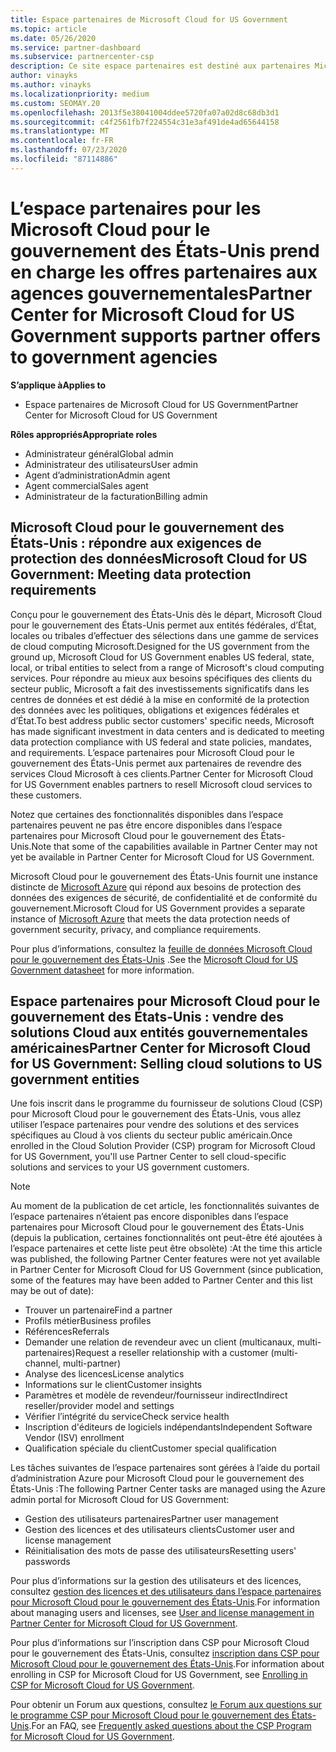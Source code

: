 ```yaml
---
title: Espace partenaires de Microsoft Cloud for US Government
ms.topic: article
ms.date: 05/26/2020
ms.service: partner-dashboard
ms.subservice: partnercenter-csp
description: Ce site espace partenaires est destiné aux partenaires Microsoft qui proposent des solutions Cloud Microsoft aux clients travaillant avec des agences gouvernementales dans le États-Unis.
author: vinayks
ms.author: vinayks
ms.localizationpriority: medium
ms.custom: SEOMAY.20
ms.openlocfilehash: 2013f5e38041004ddee5720fa07a02d8c68db3d1
ms.sourcegitcommit: c4f2561fb7f224554c31e3af491de4ad65644158
ms.translationtype: MT
ms.contentlocale: fr-FR
ms.lasthandoff: 07/23/2020
ms.locfileid: "87114886"
---
```

# <a name="partner-center-for-microsoft-cloud-for-us-government-supports-partner-offers-to-government-agencies"></a><span data-ttu-id="1c0b5-103">L’espace partenaires pour les Microsoft Cloud pour le gouvernement des États-Unis prend en charge les offres partenaires aux agences gouvernementales</span><span class="sxs-lookup"><span data-stu-id="1c0b5-103">Partner Center for Microsoft Cloud for US Government supports partner offers to government agencies</span></span>

<span data-ttu-id="1c0b5-104">**S’applique à**</span><span class="sxs-lookup"><span data-stu-id="1c0b5-104">**Applies to**</span></span>

- <span data-ttu-id="1c0b5-105">Espace partenaires de Microsoft Cloud for US Government</span><span class="sxs-lookup"><span data-stu-id="1c0b5-105">Partner Center for Microsoft Cloud for US Government</span></span>

<span data-ttu-id="1c0b5-106">**Rôles appropriés**</span><span class="sxs-lookup"><span data-stu-id="1c0b5-106">**Appropriate roles**</span></span>

- <span data-ttu-id="1c0b5-107">Administrateur général</span><span class="sxs-lookup"><span data-stu-id="1c0b5-107">Global admin</span></span>
- <span data-ttu-id="1c0b5-108">Administrateur des utilisateurs</span><span class="sxs-lookup"><span data-stu-id="1c0b5-108">User admin</span></span>
- <span data-ttu-id="1c0b5-109">Agent d’administration</span><span class="sxs-lookup"><span data-stu-id="1c0b5-109">Admin agent</span></span>
- <span data-ttu-id="1c0b5-110">Agent commercial</span><span class="sxs-lookup"><span data-stu-id="1c0b5-110">Sales agent</span></span>
- <span data-ttu-id="1c0b5-111">Administrateur de la facturation</span><span class="sxs-lookup"><span data-stu-id="1c0b5-111">Billing admin</span></span>

## <a name="microsoft-cloud-for-us-government-meeting-data-protection-requirements"></a><span data-ttu-id="1c0b5-112">Microsoft Cloud pour le gouvernement des États-Unis : répondre aux exigences de protection des données</span><span class="sxs-lookup"><span data-stu-id="1c0b5-112">Microsoft Cloud for US Government: Meeting data protection requirements</span></span>

<span data-ttu-id="1c0b5-113">Conçu pour le gouvernement des États-Unis dès le départ, Microsoft Cloud pour le gouvernement des États-Unis permet aux entités fédérales, d’État, locales ou tribales d’effectuer des sélections dans une gamme de services de cloud computing Microsoft.</span><span class="sxs-lookup"><span data-stu-id="1c0b5-113">Designed for the US government from the ground up, Microsoft Cloud for US Government enables US federal, state, local, or tribal entities to select from a range of Microsoft's cloud computing services.</span></span> <span data-ttu-id="1c0b5-114">Pour répondre au mieux aux besoins spécifiques des clients du secteur public, Microsoft a fait des investissements significatifs dans les centres de données et est dédié à la mise en conformité de la protection des données avec les politiques, obligations et exigences fédérales et d’État.</span><span class="sxs-lookup"><span data-stu-id="1c0b5-114">To best address public sector customers' specific needs, Microsoft has made significant investment in data centers and is dedicated to meeting data protection compliance with US federal and state policies, mandates, and requirements.</span></span> <span data-ttu-id="1c0b5-115">L’espace partenaires pour Microsoft Cloud pour le gouvernement des États-Unis permet aux partenaires de revendre des services Cloud Microsoft à ces clients.</span><span class="sxs-lookup"><span data-stu-id="1c0b5-115">Partner Center for Microsoft Cloud for US Government enables partners to resell Microsoft cloud services to these customers.</span></span>

<span data-ttu-id="1c0b5-116">Notez que certaines des fonctionnalités disponibles dans l’espace partenaires peuvent ne pas être encore disponibles dans l’espace partenaires pour Microsoft Cloud pour le gouvernement des États-Unis.</span><span class="sxs-lookup"><span data-stu-id="1c0b5-116">Note that some of the capabilities available in Partner Center may not yet be available in Partner Center for Microsoft Cloud for US Government.</span></span>

<span data-ttu-id="1c0b5-117">Microsoft Cloud pour le gouvernement des États-Unis fournit une instance distincte de [Microsoft Azure](https://azure.microsoft.com/overview/clouds/government/) qui répond aux besoins de protection des données des exigences de sécurité, de confidentialité et de conformité du gouvernement.</span><span class="sxs-lookup"><span data-stu-id="1c0b5-117">Microsoft Cloud for US Government provides a separate instance of [Microsoft Azure](https://azure.microsoft.com/overview/clouds/government/) that meets the data protection needs of government security, privacy, and compliance requirements.</span></span> 

<span data-ttu-id="1c0b5-118">Pour plus d’informations, consultez la [feuille de données Microsoft Cloud pour le gouvernement des États-Unis](https://download.microsoft.com/download/C/9/C/C9CA3002-DFC4-4ADA-841F-DF42AEC042FB/Microsoft_Azure_Government_Datasheet_EN_US.PDF) .</span><span class="sxs-lookup"><span data-stu-id="1c0b5-118">See the [Microsoft Cloud for US Government datasheet](https://download.microsoft.com/download/C/9/C/C9CA3002-DFC4-4ADA-841F-DF42AEC042FB/Microsoft_Azure_Government_Datasheet_EN_US.PDF) for more information.</span></span>

## <a name="partner-center-for-microsoft-cloud-for-us-government-selling-cloud-solutions-to-us-government-entities"></a><span data-ttu-id="1c0b5-119">Espace partenaires pour Microsoft Cloud pour le gouvernement des États-Unis : vendre des solutions Cloud aux entités gouvernementales américaines</span><span class="sxs-lookup"><span data-stu-id="1c0b5-119">Partner Center for Microsoft Cloud for US Government: Selling cloud solutions to US government entities</span></span>

<span data-ttu-id="1c0b5-120">Une fois inscrit dans le programme du fournisseur de solutions Cloud (CSP) pour Microsoft Cloud pour le gouvernement des États-Unis, vous allez utiliser l’espace partenaires pour vendre des solutions et des services spécifiques au Cloud à vos clients du secteur public américain.</span><span class="sxs-lookup"><span data-stu-id="1c0b5-120">Once enrolled in the Cloud Solution Provider (CSP) program for Microsoft Cloud for US Government, you'll use Partner Center to sell cloud-specific solutions and services to your US government customers.</span></span> 

> [!NOTE]  
> <span data-ttu-id="1c0b5-121">Au moment de la publication de cet article, les fonctionnalités suivantes de l’espace partenaires n’étaient pas encore disponibles dans l’espace partenaires pour Microsoft Cloud pour le gouvernement des États-Unis (depuis la publication, certaines fonctionnalités ont peut-être été ajoutées à l’espace partenaires et cette liste peut être obsolète) :</span><span class="sxs-lookup"><span data-stu-id="1c0b5-121">At the time this article was published, the following Partner Center features were not yet available in Partner Center for Microsoft Cloud for US Government (since publication, some of the features may have been added to Partner Center and this list may be out of date):</span></span>

- <span data-ttu-id="1c0b5-122">Trouver un partenaire</span><span class="sxs-lookup"><span data-stu-id="1c0b5-122">Find a partner</span></span>
- <span data-ttu-id="1c0b5-123">Profils métier</span><span class="sxs-lookup"><span data-stu-id="1c0b5-123">Business profiles</span></span>
- <span data-ttu-id="1c0b5-124">Références</span><span class="sxs-lookup"><span data-stu-id="1c0b5-124">Referrals</span></span>
- <span data-ttu-id="1c0b5-125">Demander une relation de revendeur avec un client (multicanaux, multi-partenaires)</span><span class="sxs-lookup"><span data-stu-id="1c0b5-125">Request a reseller relationship with a customer (multi-channel, multi-partner)</span></span>
- <span data-ttu-id="1c0b5-126">Analyse des licences</span><span class="sxs-lookup"><span data-stu-id="1c0b5-126">License analytics</span></span>
- <span data-ttu-id="1c0b5-127">Informations sur le client</span><span class="sxs-lookup"><span data-stu-id="1c0b5-127">Customer insights</span></span>
- <span data-ttu-id="1c0b5-128">Paramètres et modèle de revendeur/fournisseur indirect</span><span class="sxs-lookup"><span data-stu-id="1c0b5-128">Indirect reseller/provider model and settings</span></span>
- <span data-ttu-id="1c0b5-129">Vérifier l’intégrité du service</span><span class="sxs-lookup"><span data-stu-id="1c0b5-129">Check service health</span></span>
- <span data-ttu-id="1c0b5-130">Inscription d'éditeurs de logiciels indépendants</span><span class="sxs-lookup"><span data-stu-id="1c0b5-130">Independent Software Vendor (ISV) enrollment</span></span>
- <span data-ttu-id="1c0b5-131">Qualification spéciale du client</span><span class="sxs-lookup"><span data-stu-id="1c0b5-131">Customer special qualification</span></span>

<span data-ttu-id="1c0b5-132">Les tâches suivantes de l’espace partenaires sont gérées à l’aide du portail d’administration Azure pour Microsoft Cloud pour le gouvernement des États-Unis :</span><span class="sxs-lookup"><span data-stu-id="1c0b5-132">The following Partner Center tasks are managed using the Azure admin portal for Microsoft Cloud for US Government:</span></span> 

- <span data-ttu-id="1c0b5-133">Gestion des utilisateurs partenaires</span><span class="sxs-lookup"><span data-stu-id="1c0b5-133">Partner user management</span></span>
- <span data-ttu-id="1c0b5-134">Gestion des licences et des utilisateurs clients</span><span class="sxs-lookup"><span data-stu-id="1c0b5-134">Customer user and license management</span></span>
- <span data-ttu-id="1c0b5-135">Réinitialisation des mots de passe des utilisateurs</span><span class="sxs-lookup"><span data-stu-id="1c0b5-135">Resetting users' passwords</span></span>

<span data-ttu-id="1c0b5-136">Pour plus d’informations sur la gestion des utilisateurs et des licences, consultez [gestion des licences et des utilisateurs dans l’espace partenaires pour Microsoft Cloud pour le gouvernement des États-Unis](user-management-in-partner-center-for-microsoft-us-govt-cloud.md).</span><span class="sxs-lookup"><span data-stu-id="1c0b5-136">For information about managing users and licenses, see [User and license management in Partner Center for Microsoft Cloud for US Government](user-management-in-partner-center-for-microsoft-us-govt-cloud.md).</span></span>

<span data-ttu-id="1c0b5-137">Pour plus d’informations sur l’inscription dans CSP pour Microsoft Cloud pour le gouvernement des États-Unis, consultez [inscription dans CSP pour Microsoft Cloud pour le gouvernement des États-Unis](enroll-in-csp-for-microsoft-us-govt-cloud.md).</span><span class="sxs-lookup"><span data-stu-id="1c0b5-137">For information about enrolling in CSP for Microsoft Cloud for US Government, see [Enrolling in CSP for Microsoft Cloud for US Government](enroll-in-csp-for-microsoft-us-govt-cloud.md).</span></span>

<span data-ttu-id="1c0b5-138">Pour obtenir un Forum aux questions, consultez [le Forum aux questions sur le programme CSP pour Microsoft Cloud pour le gouvernement des États-Unis](faq-for-us-govt-cloud.md).</span><span class="sxs-lookup"><span data-stu-id="1c0b5-138">For an FAQ, see [Frequently asked questions about the CSP Program for Microsoft Cloud for US Government](faq-for-us-govt-cloud.md).</span></span>
